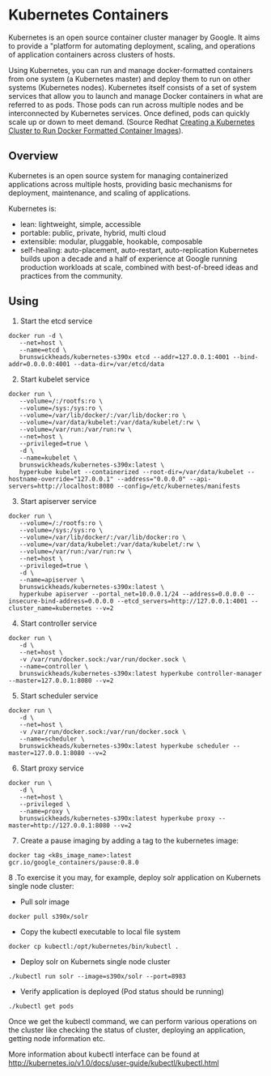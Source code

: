 # Kubernetes Containers

Kubernetes is an open source container cluster manager by Google.  It aims to provide a "platform for automating deployment, scaling, and operations of application containers across clusters of hosts.

Using Kubernetes, you can run and manage docker-formatted containers from one system (a Kubernetes master) and deploy them to run on other systems (Kubernetes nodes). Kubernetes itself consists of a set of system services that allow you to launch and manage Docker containers in what are referred to as pods. Those pods can run across multiple nodes and be interconnected by Kubernetes services. Once defined, pods can quickly scale up or down to meet demand. (Source Redhat [Creating a Kubernetes Cluster to Run Docker Formatted Container Images](https://access.redhat.com/documentation/en/red-hat-enterprise-linux-atomic-host/7/getting-started-with-containers/chapter-4-creating-a-kubernetes-cluster-to-run-docker-formatted-container-images)).

## Overview

Kubernetes is an open source system for managing containerized applications across multiple hosts, providing basic mechanisms for deployment, maintenance, and scaling of applications.

Kubernetes is:

- lean: lightweight, simple, accessible
- portable: public, private, hybrid, multi cloud
- extensible: modular, pluggable, hookable, composable
- self-healing: auto-placement, auto-restart, auto-replication
Kubernetes builds upon a decade and a half of experience at Google running production workloads at scale, combined with best-of-breed ideas and practices from the community.

## Using

1. Start the etcd service
```
docker run -d \
   --net=host \
   --name=etcd \
   brunswickheads/kubernetes-s390x etcd --addr=127.0.0.1:4001 --bind-addr=0.0.0.0:4001 --data-dir=/var/etcd/data
```
2. Start kubelet service
```
docker run \
   --volume=/:/rootfs:ro \
   --volume=/sys:/sys:ro \
   --volume=/var/lib/docker/:/var/lib/docker:ro \
   --volume=/var/data/kubelet:/var/data/kubelet/:rw \
   --volume=/var/run:/var/run:rw \
   --net=host \
   --privileged=true \
   -d \
   --name=kubelet \
   brunswickheads/kubernetes-s390x:latest \
   hyperkube kubelet --containerized --root-dir=/var/data/kubelet --hostname-override="127.0.0.1" --address="0.0.0.0" --api-servers=http://localhost:8080 --config=/etc/kubernetes/manifests 
```
3. Start apiserver service
```
docker run \
   --volume=/:/rootfs:ro \
   --volume=/sys:/sys:ro \
   --volume=/var/lib/docker/:/var/lib/docker:ro \
   --volume=/var/data/kubelet:/var/data/kubelet/:rw \
   --volume=/var/run:/var/run:rw \
   --net=host \
   --privileged=true \
   -d \
   --name=apiserver \
   brunswickheads/kubernetes-s390x:latest \
   hyperkube apiserver --portal_net=10.0.0.1/24 --address=0.0.0.0 --insecure-bind-address=0.0.0.0 --etcd_servers=http://127.0.0.1:4001 --cluster_name=kubernetes --v=2	
```
4. Start controller service
```
docker run \
   -d \
   --net=host \
   -v /var/run/docker.sock:/var/run/docker.sock \
   --name=controller \
   brunswickheads/kubernetes-s390x:latest hyperkube controller-manager --master=127.0.0.1:8080 --v=2
```
5. Start scheduler service
```
docker run \
   -d \
   --net=host \
   -v /var/run/docker.sock:/var/run/docker.sock \
   --name=scheduler \
   brunswickheads/kubernetes-s390x:latest hyperkube scheduler --master=127.0.0.1:8080 --v=2	
```
6. Start proxy service
```
docker run \
   -d \
   --net=host \
   --privileged \
   --name=proxy \
   brunswickheads/kubernetes-s390x:latest hyperkube proxy --master=http://127.0.0.1:8080 --v=2
```
7. Create a pause imaging by adding a tag to the kubernetes image:
```
docker tag <k8s_image_name>:latest gcr.io/google_containers/pause:0.8.0
```

8 .To exercise it you may, for example, deploy solr application on Kubernets single node cluster:
* Pull solr image
```
docker pull s390x/solr
```
* Copy the kubectl executable to local file system
```
docker cp kubectl:/opt/kubernetes/bin/kubectl .
```
* Deploy solr on Kubernets single node cluster
```
./kubectl run solr --image=s390x/solr --port=8983
```
* Verify application is deployed (Pod status should be running)
```
./kubectl get pods
```
Once we get the kubectl command, we can perform various operations on the cluster like checking the status of cluster, deploying an application, getting node information etc.

More information about kubectl interface can be found at http://kubernetes.io/v1.0/docs/user-guide/kubectl/kubectl.html
